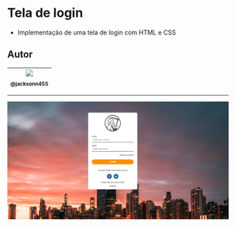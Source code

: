 Tela de login
===============================================

- Implementação de uma tela de login com HTML e CSS


## Autor

 | [<img src="https://avatars1.githubusercontent.com/u/46221221?s=460&u=0d161e390cdad66e925f3d52cece6c3e65a23eb2&v=4" width=115><br><sub>@jacksonn455</sub>](https://github.com/jacksonn455) |
  | :---: |

--------------------

 ![](https://github.com/jacksonn455/login/blob/master/tela.png)
